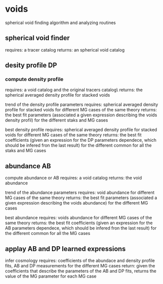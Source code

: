 # voids
spherical void finding algorithm and analyzing routines


## spherical void finder
requires: a tracer catalog
returns: an spherical void catalog






## desity profile DP

### compute density profile
requires: a void catalog and the original tracers catalog\\
returns: the spherical averaged density profile for stacked voids

trend of the density profile parameters
requires: spherical averaged density profile for stacked voids for different MG cases of the same theory
returns: the best fit parameters (associated a given expression describing the voids density profil) for the different staks and MG cases

best density profile
requires: spherical averaged density profile for stacked voids for different MG cases of the same theory
returns: the best fit coefficients (given an expression for the DP parameters dependece, which should be infered fron the last result) for the different common for all the staks and MG cases






## abundance AB

compute abundance or AB
requires: a void catalog
returns: the void abundance


trend of the abundance parameters
requires: void abundance for different MG cases of the same theory
returns: the best fit parameters (associated a given expression describing the voids abundance) for the different MG cases

best abundance
requires: voids abundance for different MG cases of the same theory
returns: the best fit coefficients (given an expression for the AB parameters dependece, which should be infered fron the last result) for the different common for all the MG cases




## applay AB and DP learned expressions

infer cosmology
requires: coefficients of the abundace and density profile fits, AB and DP measurements for the different MG cases
return: given the coefficients that describe the parameters of the AB and DP fits, returns the value of the MG parameter for each MG case

